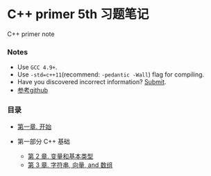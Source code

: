 # C++ primer 5th 习题笔记
C++ primer note

### Notes

- Use `GCC 4.9+`.
- Use `-std=c++11`(recommend: `-pedantic -Wall`) flag for compiling.
- Have you discovered incorrect information? [Submit](https://github.com/yuan-fujie/CPP-Primer/issues/new).
- [参考github](https://github.com/pezy/CppPrimer)

### 目录

- [第一章. 开始](https://github.com/yuan-fujie/myCppPrimer/tree/master/code/ch01/README.md)

- 第一部分 C++ 基础
  - [第 2 章. 变量和基本类型](https://github.com/yuan-fujie/myCppPrimer/tree/master/code/ch02/README.md)
  - [第 3 章. 字符串, 向量, and 数组](https://github.com/yuan-fujie/myCppPrimer/tree/master/code/ch03/README.md)


